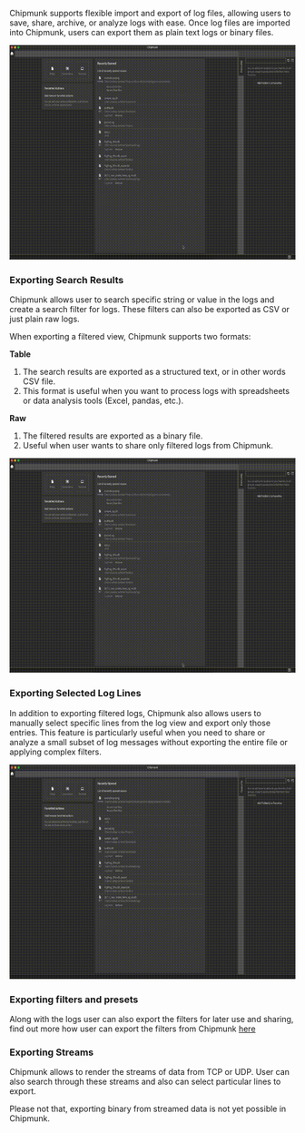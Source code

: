Chipmunk supports flexible import and export of log files, allowing users
to save, share, archive, or analyze logs with ease.
Once log files are imported into Chipmunk, users can export them as plain
text logs or binary files.

![Export plain text logs](assets/export/export_logs.gif)

### Exporting Search Results

Chipmunk allows user to search specific string or value in the logs and create
a search filter for logs. These filters can also be exported as CSV or just
plain raw logs.

When exporting a filtered view, Chipmunk supports two formats:

**Table**

1. The search results are exported as a structured text, or in other words CSV file.
2. This format is useful when you want to process logs with spreadsheets or 
data analysis tools (Excel, pandas, etc.).

**Raw**

1. The filtered results are exported as a binary file.
2. Useful when user wants to share only filtered logs from Chipmunk.

![Export Search Results](assets/export/export_search.gif)

### Exporting Selected Log Lines

In addition to exporting filtered logs, Chipmunk also allows users to manually
select specific lines from the log view and export only those entries.
This feature is particularly useful when you need to share or analyze a small
subset of log messages without exporting the entire file or applying complex
filters.

![Export Lines](assets/export/export_lines.gif)

### Exporting filters and presets

Along with the logs user can also export the filters for later use and sharing,
find out more how user can export the filters from Chipmunk
[here](../search/#importing-exporting-presets)

### Exporting Streams

Chipmunk allows to render the streams of data from TCP or UDP.
User can also search through these streams and also can select particular lines
to export.

Please not that, exporting binary from streamed data is not yet possible in
Chipmunk.
